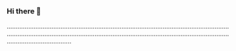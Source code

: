 ### Hi there 👋

............................................................................................................................................................................................................................................................................................